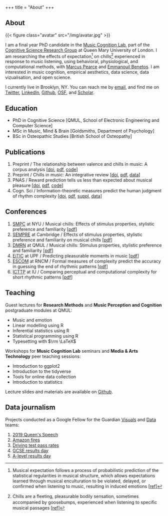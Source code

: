 +++
title = "About"
+++

## About

{{< figure class="avatar" src="/img/avatar.jpg" >}}

I am a final year PhD candidate in the [Music Cognition Lab](http://music-cognition.eecs.qmul.ac.uk/), part of the [Cognitive Science Research Group](http://cogsci.eecs.qmul.ac.uk/) at Queen Mary University of London. 
I am researching the effects of expectation[^1] on chills[^2] experienced in response to music listening, using behavioral, physiological, and computational methods, with [Marcus Pearce](http://webprojects.eecs.qmul.ac.uk/marcusp/) and [Emmanouil Benetos](http://www.eecs.qmul.ac.uk/~emmanouilb/). 
I am interested in music cognition, empirical aesthetics, data science, data vizualisation, and open science.

I currently live in Brooklyn, NY. 
You can reach me by [email](mailto:remi.defleurian@gmail.com), 
and find me on [Twitter](https://twitter.com/remidefleurian), 
[LinkedIn](https://www.linkedin.com/in/remidefleurian/), 
[Github](https://github.com/remidefleurian), 
[OSF](https://osf.io/f2jgd/), 
and [Scholar](https://scholar.google.co.uk/citations?user=kH6xaHsAAAAJ).

## Education

* PhD in Cognitive Science [QMUL, School of Electronic Engineering and Computer Science]
* MSc in Music, Mind & Brain [Goldsmiths, Department of Psychology]
* BSc in Osteopathic Studies [British School of Osteopathy]

## Publications

1. Preprint / The relationship between valence and chills in music: A corpus analysis [[doi](https://doi.org/10.31234/osf.io/v3rhe), [pdf]("/files/2020-psyarxiv-val.pdf"), [code](https://doi.org/10.5281/zenodo.4161610)]
2. Preprint / Chills in music: An integrative review [[doi](https://doi.org/10.31234/osf.io/yc6d8), [pdf]("/files/2020-psyarxiv-rev.pdf"), [data](https://doi.org/10.17605/osf.io/uyg7m)]
3. PNAS / Reward prediction tells us less than expected about musical pleasure [[doi](https://doi.org/10.1073/pnas.1913244116), [pdf]("/files/2019-pnas.pdf"), [code](https://codeocean.com/capsule/7918672/tree/v1)]
4. Cogn. Sci / Information-theoretic measures predict the human judgment of rhythm complexity [[doi](https://doi.org/10.1111/cogs.12347), [pdf]("/files/2019-cognsci-paper.pdf"), [suppl]("/files/2019-cognsci-suppl.pdf"), [data](https://doi.org/10.17605/osf.io/yk3wa)]

## Conferences

1. [SMPC](https://wp.nyu.edu/smpc2019/) at NYU / Musical chills: Effects of stimulus properties, stylistic preference and familiarity [[pdf]("/files/2019-smpc.pdf")]
2. [SEMPRE](https://cms.mus.cam.ac.uk/conferences/sempre-graduate-conference/) at Cambridge / Effects of stimulus properties, stylistic preference and familiarity on musical chills [[pdf]("/files/2019-sempre.pdf")]
3. [DMRN](https://www.qmul.ac.uk/dmrn/dmrn13/) at QMUL / Musical chills: Stimulus properties, stylistic preference and familiarity [[pdf]("/files/2018-dmrn.pdf")]
4. [EiTIC](https://www.upf.edu/web/etic_doctoral_workshop/) at UPF / Predicting pleasurable moments in music [[pdf]("/files/2018-eitic.pdf")]
5. [ESCOM](https://www.escom.org/conferences-triennial.html) at RNCM / Formal measures of complexity predict the accuracy in guessing the end of rhythmic patterns [[pdf]("/files/2015-escom.pdf")]
6. [ICTTP](http://www.finalconference.timely-cost.eu/) at IU / Comparing perceptual and computational complexity for short rhythmic patterns [[pdf]("/files/2014-icttp.pdf")]

## Teaching

Guest lectures for **Research Methods** and **Music Perception and Cognition** postgraduate modules at QMUL:
* Music and emotion
* Linear modelling using R
* Inferential statistics using R
* Statistical programming using R
* Typesetting with $\rm \LaTeX$

Workshops for **Music Cognition Lab** seminars and **Media & Arts Technology** peer teaching sessions:
* Introduction to ggplot2
* Introduction to the tidyverse
* Tools for online data collection
* Introduction to statistics

Lecture slides and materials are available on [Github](https://github.com/remidefleurian/teaching).

## Data journalism

Projects conducted as a Google Fellow for the Guardian [Visuals](https://twitter.com/GuardianVisuals) and [Data](https://twitter.com/guardiandata) teams:
1. [2019 Queen's Speech](https://www.theguardian.com/politics/ng-interactive/2019/oct/14/how-unusual-language-boris-johnson-first-queens-speech)
2. [Amazon fires](https://www.theguardian.com/environment/2019/aug/23/amazon-fires-what-is-happening-anything-we-can-do?)
3. [Driving test pass rates](https://www.theguardian.com/world/2019/aug/23/an-easy-ride-scottish-village-fuels-debate-driving-test-pass-rates)
4. [GCSE results day](https://www.theguardian.com/education/live/2019/aug/22/gcse-results-day-2019-live-news)
5. [A-level results day](https://www.theguardian.com/education/live/2019/aug/15/a-level-results-2019-students-await-results-from-reformed-exams-live?)

[^1]: Musical expectation follows a process of probabilistic prediction of the statistical regularities in musical structure, which allows expectations learned through musical enculturation to be violated, delayed, or confirmed when listening to music, resulting in induced emotions [[ref](https://doi.org/10.1111/nyas.13654)]
[^2]: Chills are a ﬂeeting, pleasurable bodily sensation, sometimes accompanied by goosebumps, experienced when listening to speciﬁc musical passages [[ref](https://doi.org/10.31234/osf.io/yc6d8)]